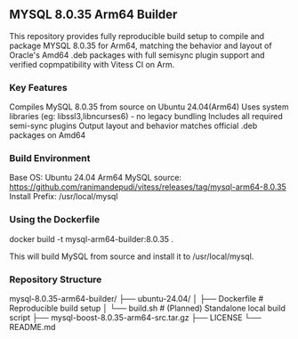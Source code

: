 ## MYSQL 8.0.35 Arm64 Builder 

This repository provides fully reproducible build setup to compile and package MYSQL 8.0.35 for Arm64, matching the behavior and layout of Oracle's Amd64 .deb packages with full semisync plugin support and verified copmpatibility with Vitess CI on Arm.

### Key Features

Compiles MySQL 8.0.35 from source on Ubuntu 24.04(Arm64)
Uses system libraries (eg: libssl3,libncurses6) - no legacy bundling
Includes all required semi-sync plugins
Output layout and behavior matches official .deb packages on Amd64

### Build Environment 

Base OS: Ubuntu 24.04 Arm64
MySQL source: https://github.com/ranimandepudi/vitess/releases/tag/mysql-arm64-8.0.35 
Install Prefix: /usr/local/mysql


### Using the Dockerfile

docker build -t mysql-arm64-builder:8.0.35 .

This will build MySQL from source and install it to /usr/local/mysql.

### Repository Structure

mysql-8.0.35-arm64-builder/
├── ubuntu-24.04/
│   ├── Dockerfile         # Reproducible build setup
│   └── build.sh           # (Planned) Standalone local build script
├── mysql-boost-8.0.35-arm64-src.tar.gz
├── LICENSE
└── README.md

